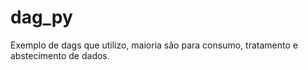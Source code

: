# dag_py
Exemplo de dags que utilizo, maioria são para consumo, tratamento e abstecimento de dados.
